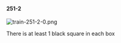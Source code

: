 #### 251-2
![train-251-2-0.png](https://github.com/lil-lab/nlvr/raw/master/nlvr/train/images/5/train-251-2-0.png "train-251-2-0.png")

There is at least 1 black square in each box